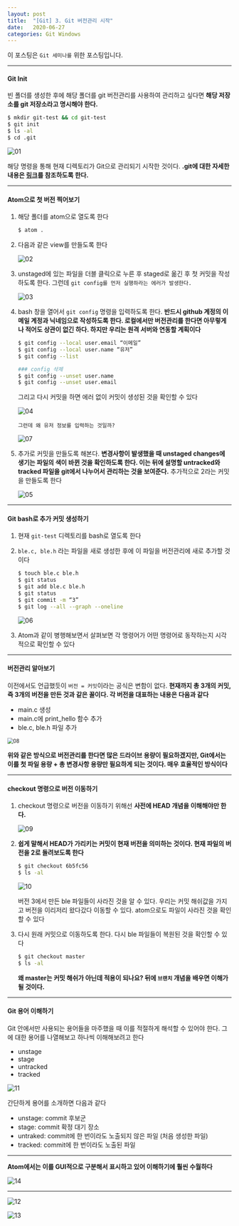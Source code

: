 ```yaml
---
layout: post
title:  "[Git] 3. Git 버전관리 시작"
date:   2020-06-27
categories: Git Windows
---
```


이 포스팅은 `Git 세미나를` 위한 포스팅입니다.

---

#### Git Init

빈 폴더를 생성한 후에 해당 폴더를 git 버전관리를 사용하여 관리하고 싶다면 __해당 저장소를 git 저장소라고 명시해야 한다.__

 ```bash
$ mkdir git-test && cd git-test
$ git init
$ ls -al
$ cd .git
 ```

![01](https://drive.google.com/uc?id=1KoIwrFKIeBdtFBvkxb_nCIiSbiFCr7O7)

해당 명령을 통해 현재 디렉토리가 Git으로 관리되기 시작한 것이다. __.git에 대한 자세한 내용은 [링크](https://opentutorials.org/course/2708/15212)를 참조하도록 한다.__

---

#### Atom으로 첫 버전 찍어보기

1. 해당 폴더를 atom으로 열도록 한다

   ```bash
   $ atom .
   ```

2. 다음과 같은 view를 만들도록 한다

   ![02](https://drive.google.com/uc?id=1pPkZyahDhQhMFvMmem-WuHWrYRJKjcWI)

3. unstaged에 있는 파일을 더블 클릭으로 누른 후 staged로 옮긴 후 첫 커밋을 작성하도록 한다. 그런데 `git config를 먼저 실행하라는 에러가 발생한다.` 

   ![03](https://drive.google.com/uc?id=1C_nY3KBlvRFh9Bw3GS4vVCksiPHi8RK1)

4. bash 창을 열어서 `git config` 명령을 입력하도록 한다. __반드시 github 계정의 이메일 계정과 닉네임으로 작성하도록 한다. 로컬에서만 버전관리를 한다면 아무렇게나 적어도 상관이 없긴 하다. 하지만 우리는 원격 서버와 연동할 계획이다__

   ```bash
   $ git config --local user.email “이메일”
   $ git config --local user.name “유저”
   $ git config --list
   
   ### config 삭제
   $ git config --unset user.name
   $ git config --unset user.email
   ```

   그리고 다시 커밋을 하면 에러 없이 커밋이 생성된 것을 확인할 수 있다

   ![04](https://drive.google.com/uc?id=12SREYgIOqkEQ3q352owJakw7pyXgRcP4)

   `그런데 왜 유저 정보를 입력하는 것일까?`

   ![07](https://drive.google.com/uc?id=1Yq0iwWyrAHYjJItkm8CIJ2H6BI8FMn-t)

5. 추가로 커밋을 만들도록 해본다. __변경사항이 발생했을 때 unstaged changes에 생기는 파일의 색이 바뀐 것을 확인하도록 한다. 이는 뒤에 설명할 untracked와 tracked 파일을 git에서 나누어서 관리하는 것을 보여준다.__ 추가적으로 2라는 커밋을 만들도록 한다

   ![05](https://drive.google.com/uc?id=1Es3TY9QOiFM9j6FmruKvhgkR_ArNbUi9)

---

#### Git bash로 추가 커밋 생성하기

1. 현재 `git-test` 디렉토리를 bash로 열도록 한다

2. `ble.c, ble.h` 라는 파일을 새로 생성한 후에 이 파일을 버전관리에 새로 추가할 것이다

   ```bash
   $ touch ble.c ble.h
   $ git status
   $ git add ble.c ble.h
   $ git status
   $ git commit -m “3”
   $ git log --all --graph --oneline
   ```

   ![06](https://drive.google.com/uc?id=1XzLmMA8k6b8LEEjIu-GOYzeX2ACXVh6u)

3. Atom과 같이 병행해보면서 살펴보면 각 명령어가 어떤 명령어로 동작하는지 시각적으로 확인할 수 있다

---

#### 버전관리 알아보기

이전에서도 언급했듯이 `버전 = 커밋`이라는 공식은 변함이 없다. __현재까지 총 3개의 커밋, 즉 3개의 버전을 만든 것과 같은 꼴이다. 각 버전을 대표하는 내용은 다음과 같다__

* main.c 생성
* main.c에 print_hello 함수 추가
* ble.c, ble.h 파일 추가

<img src="https://drive.google.com/uc?id=1M6FqAirMjW53aaH9IdTxYadI2RBRVaNH" alt="08" style="zoom:80%;" />

__위와 같은 방식으로 버전관리를 한다면 많은 드라이브 용량이 필요하겠지만, Git에서는 이를 첫 파일 용량 + 총 변경사항 용량만 필요하게 되는 것이다. 매우 효율적인 방식이다__

---

#### checkout 명령으로 버전 이동하기

1. checkout 명령으로 버전을 이동하기 위해선 __사전에 HEAD 개념을 이해해야만 한다.__

   ![09](https://drive.google.com/uc?id=1Fa5KmGekBkGKFCsniThe_5QRLthOvOdz)

2. __쉽게 말해서 HEAD가 가리키는 커밋이 현재 버전을 의미하는 것이다. 현재 파일의 버전을 2로 돌려보도록 한다__

   ```bash
   $ git checkout 6b5fc56
   $ ls -al
   ```

   ![10](https://drive.google.com/uc?id=1Hr2mSXDIu5O5CLHVchbiZfiNLw5WhvfR)

   버전 3에서 만든 ble 파일들이 사라진 것을 알 수 있다. 우리는 커밋 해쉬값을 가지고 버전을 이리저리 왔다갔다 이동할 수 있다. atom으로도 파일이 사라진 것을 확인할 수 있다

3. 다시 원래 커밋으로 이동하도록 한다. 다시 ble 파일들이 복원된 것을 확인할 수 있다

   ```bash
   $ git checkout master
   $ ls -al
   ```

   __왜 master는 커밋 해쉬가 아닌데 적용이 되나요? 뒤에 `브랜치` 개념을 배우면 이해가 될 것이다.__ 

---

#### Git 용어 이해하기

Git 안에서만 사용되는 용어들을 마주했을 때 이를 적절하게 해석할 수 있어야 한다. 그에 대한 용어를 나열해보고 하나씩 이해해보려고 한다

* unstage
* stage
* untracked
* tracked

![11](https://drive.google.com/uc?id=1svmL5Y9iv8XcTpDwWafVtISIOqPg5dGn)

간단하게 용어를 소개하면 다음과 같다

* unstage: commit 후보군
* stage: commit 확정 대기 장소
* untraked: commit에 한 번이라도 노출되지 않은 파일 (처음 생성한 파일)
* tracked: commit에 한 번이라도 노출된 파일

---

__Atom에서는 이를 GUI적으로 구분해서 표시하고 있어 이해하기에 훨씬 수월하다__

![14](https://drive.google.com/uc?id=1S_35IOrl2hhxTB3uoi68G8MNs6W6GCIX)

---

![12](https://drive.google.com/uc?id=1tnSNda23CX-oDo6_eyU3JUyPFC_sazI8)

![13](https://drive.google.com/uc?id=1TZ_iy0EKhzIHiHS3tGjrN4VqyHNSuxYa)